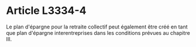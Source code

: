 # Article L3334-4

Le plan d'épargne pour la retraite collectif peut également être créé en tant que plan d'épargne interentreprises dans les conditions prévues au chapitre III.